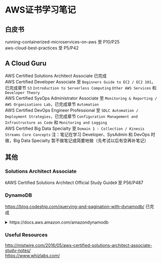 # AWS证书学习笔记

## 白皮书
running-containerized-microservices-on-aws 至 P10/P25  
aws-cloud-best-practices 至 P5/P42  

## A Cloud Guru
AWS Certified Solutions Architect Associate 已完成  
AWS Certified Developer Associate 至 `Beginners Guide to EC2 / EC2 101`，已完成章节 `S3` `Introduction to Serverless Computing` `Other AWS Services` 和 `Developer Theory`  
AWS Certified SysOps Administrator Associate 至 `Monitoring & Reporting / AWS Organisations Lab`，已完成章节 `Automation`  
AWS Certified DevOps Engineer Professional 至 `SDLC Automation / Deployment Strategies`，已完成章节 `Configuration Management and Infrastructure as Code` 和 `Monitoring and Logging`  
AWS Certified Big Data Specialty 至 `Domain 1 - Collection / Kinesis Streams Core Concepts`
注：笔记在学习 Developer、SysAdmin 和 DevOps 时做，Big Data Specialty 暂不做笔记或简要地做（先考试以后有空再补笔记）  
  
## 其他
### Solutions Architect Associate
《AWS Certified Solutions Architect Official Study Guide》 至 P56/P487
### DynamoDB
https://blog.codeship.com/querying-and-pagination-with-dynamodb/ 已完成  
<details>
    <summary>https://docs.aws.amazon.com/amazondynamodb</summary>
    https://docs.aws.amazon.com/amazondynamodb/latest/APIReference/API_Scan.html 已完成  
</details>

### Useful Resources
http://mistwire.com/2016/05/aws-certified-solutions-architect-associate-study-notes/  
https://www.whizlabs.com/  
